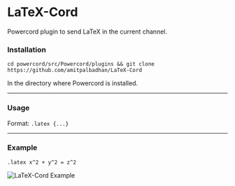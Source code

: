 # LaTeX-Cord
Powercord plugin to send LaTeX in the current channel.

### Installation
`cd powercord/src/Powercord/plugins && git clone https://github.com/amitpalbadhan/LaTeX-Cord`

In the directory where Powercord is installed.
___

### Usage
Format:
`.latex {...}`
___

### Example

`.latex x^2 + y^2 = z^2`

![LaTeX-Cord Example](https://images-ext-2.discordapp.net/external/HhDSiKYZp2sMg8LBru9Azxf2OBMQ6plRt5sQ90g-QFc/%3Fcht%3Dtx%26chl%3Dx%255E2%2520%252B%2520y%255E2%2520%253D%2520z%255E2/http/chart.apis.google.com/chart)
